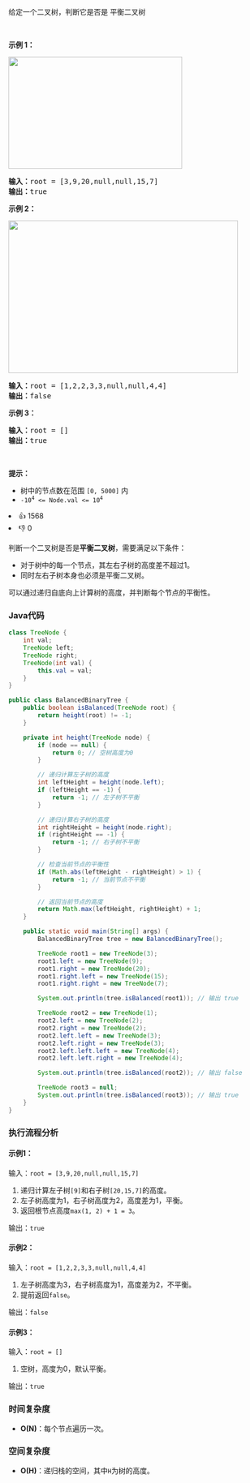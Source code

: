 <p>给定一个二叉树，判断它是否是 <span data-keyword="height-balanced">平衡二叉树</span> &nbsp;</p>

<p>&nbsp;</p>

<p><strong>示例 1：</strong></p> 
<img alt="" src="https://assets.leetcode.com/uploads/2020/10/06/balance_1.jpg" style="width: 342px; height: 221px;" /> 
<pre>
<strong>输入：</strong>root = [3,9,20,null,null,15,7]
<strong>输出：</strong>true
</pre>

<p><strong>示例 2：</strong></p> 
<img alt="" src="https://assets.leetcode.com/uploads/2020/10/06/balance_2.jpg" style="width: 452px; height: 301px;" /> 
<pre>
<strong>输入：</strong>root = [1,2,2,3,3,null,null,4,4]
<strong>输出：</strong>false
</pre>

<p><strong>示例 3：</strong></p>

<pre>
<strong>输入：</strong>root = []
<strong>输出：</strong>true
</pre>

<p>&nbsp;</p>

<p><strong>提示：</strong></p>

<ul> 
 <li>树中的节点数在范围 <code>[0, 5000]</code> 内</li> 
 <li><code>-10<sup>4</sup> &lt;= Node.val &lt;= 10<sup>4</sup></code></li> 
</ul>

<div><li>👍 1568</li><li>👎 0</li></div>


判断一个二叉树是否是**平衡二叉树**，需要满足以下条件：
- 对于树中的每一个节点，其左右子树的高度差不超过1。
- 同时左右子树本身也必须是平衡二叉树。

可以通过递归自底向上计算树的高度，并判断每个节点的平衡性。

### Java代码
```java
class TreeNode {
    int val;
    TreeNode left;
    TreeNode right;
    TreeNode(int val) {
        this.val = val;
    }
}

public class BalancedBinaryTree {
    public boolean isBalanced(TreeNode root) {
        return height(root) != -1;
    }

    private int height(TreeNode node) {
        if (node == null) {
            return 0; // 空树高度为0
        }

        // 递归计算左子树的高度
        int leftHeight = height(node.left);
        if (leftHeight == -1) {
            return -1; // 左子树不平衡
        }

        // 递归计算右子树的高度
        int rightHeight = height(node.right);
        if (rightHeight == -1) {
            return -1; // 右子树不平衡
        }

        // 检查当前节点的平衡性
        if (Math.abs(leftHeight - rightHeight) > 1) {
            return -1; // 当前节点不平衡
        }

        // 返回当前节点的高度
        return Math.max(leftHeight, rightHeight) + 1;
    }

    public static void main(String[] args) {
        BalancedBinaryTree tree = new BalancedBinaryTree();

        TreeNode root1 = new TreeNode(3);
        root1.left = new TreeNode(9);
        root1.right = new TreeNode(20);
        root1.right.left = new TreeNode(15);
        root1.right.right = new TreeNode(7);

        System.out.println(tree.isBalanced(root1)); // 输出 true

        TreeNode root2 = new TreeNode(1);
        root2.left = new TreeNode(2);
        root2.right = new TreeNode(2);
        root2.left.left = new TreeNode(3);
        root2.left.right = new TreeNode(3);
        root2.left.left.left = new TreeNode(4);
        root2.left.left.right = new TreeNode(4);

        System.out.println(tree.isBalanced(root2)); // 输出 false

        TreeNode root3 = null;
        System.out.println(tree.isBalanced(root3)); // 输出 true
    }
}
```

### 执行流程分析
#### 示例1：
输入：`root = [3,9,20,null,null,15,7]`
1. 递归计算左子树`[9]`和右子树`[20,15,7]`的高度。
2. 左子树高度为1，右子树高度为2，高度差为1，平衡。
3. 返回根节点高度`max(1, 2) + 1 = 3`。

输出：`true`

#### 示例2：
输入：`root = [1,2,2,3,3,null,null,4,4]`
1. 左子树高度为3，右子树高度为1，高度差为2，不平衡。
2. 提前返回`false`。

输出：`false`

#### 示例3：
输入：`root = []`
1. 空树，高度为0，默认平衡。

输出：`true`

### 时间复杂度
- **O(N)**：每个节点遍历一次。
### 空间复杂度
- **O(H)**：递归栈的空间，其中`H`为树的高度。